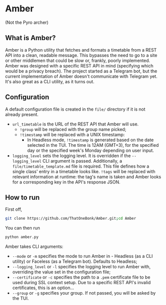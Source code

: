 # Amber
(Not the Pyro archer)
## What is Amber?
Amber is a Python utility that fetches and formats a timetable from a REST API into a clean, readable message. This bypasses the need to go to a site or other middlemen that could be slow or, frankly, poorly implemented.
Amber was designed with a specific REST API in mind (specifying which would be a privacy breach).
The project started as a Telegram bot, but the current implementation of Amber doesn't communicate with Telegram yet. It's also great as a CLI utility, as it turns out.
## Configuration
A default configuration file is created in the `file/` directory if it is not already present.
- `url_timetable` is the URL of the REST API that Amber will use.
  - `!group` will be replaced with the group name picked;
  - `!timestamp` will be replaced with a UNIX timestamp:
    - In Headless mode, `!timestamp` is generated based on the date selected in the TUI. The time is 12AM (GMT+3), for the specified day or the specified week's Monday depending on user input.
- `logging_level` sets the logging level. It is overridden if the `--logging_level` CLI argument is passed.
Additionally, a `file/timetable_template.md` file is required. This file defines how a single class' entry in a timetable looks like. `!tags` will be replaced with relevant information at runtime: the tag's name is taken and Amber looks for a corresponding key in the API's response JSON.
## How to run
First off,
```bash
git clone https://github.com/ThatOneBonk/Amber.git;cd Amber
```
You can then run 
```bash
python amber.py
```
Amber takes CLI arguments:
- `--mode` or `-m` specifies the mode to run Amber in - Headless (as a CLI utility) or Faceless (as a Telegram bot). Defaults to Headless;
- `--logging_level` or `-l` specifies the logging level to run Amber with, overriding the value set in the configuration file;
- `--certificate` or `-c` specifies the path to a `.pem` certificate file to be used during SSL context setup. Due to a specific REST API's invalid certificates, this is an option...
- `--group` or `-g` specifies your group. If not passed, you will be asked by the TUI.
